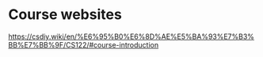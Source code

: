 # Course websites

https://csdiy.wiki/en/%E6%95%B0%E6%8D%AE%E5%BA%93%E7%B3%BB%E7%BB%9F/CS122/#course-introduction